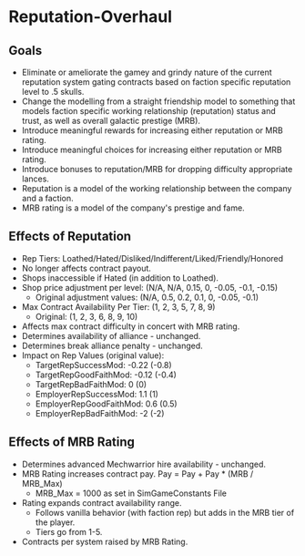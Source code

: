 # Reputation-Overhaul

## Goals

- Eliminate or ameliorate the gamey and grindy nature of the current reputation system gating contracts based on faction specific reputation level to .5 skulls.
- Change the modelling from a straight friendship model to something that models faction specific working relationship (reputation) status and trust, as well as overall galactic prestige (MRB).
- Introduce meaningful rewards for increasing either reputation or MRB rating.
- Introduce meaningful choices for increasing either reputation or MRB rating.
- Introduce bonuses to reputation/MRB for dropping difficulty appropriate lances.
- Reputation is a model of the working relationship between the company and a faction.
- MRB rating is a model of the company's prestige and fame. 


## Effects of Reputation

- Rep Tiers: Loathed/Hated/Disliked/Indifferent/Liked/Friendly/Honored
- No longer affects contract payout.
- Shops inaccessible if Hated (in addition to Loathed).
- Shop price adjustment per level: (N/A, N/A, 0.15, 0, -0.05, -0.1, -0.15)
  - Original adjustment values: (N/A, 0.5, 0.2, 0.1, 0, -0.05, -0.1)
- Max Contract Availability Per Tier: (1, 2, 3, 5, 7, 8, 9)
  - Original: (1, 2, 3, 6, 8, 9, 10)
- Affects max contract difficulty in concert with MRB rating.
- Determines availability of alliance - unchanged.
- Determines break alliance penalty - unchanged.
- Impact on Rep Values (original value):
  - TargetRepSuccessMod: -0.22 (-0.8)
  - TargetRepGoodFaithMod: -0.12 (-0.4)
  - TargetRepBadFaithMod: 0 (0)
  - EmployerRepSuccessMod: 1.1 (1)
  - EmployerRepGoodFaithMod: 0.6 (0.5)
  - EmployerRepBadFaithMod: -2 (-2)
 
 
## Effects of MRB Rating

- Determines advanced Mechwarrior hire availability - unchanged.
- MRB Rating increases contract pay. Pay = Pay + Pay * (MRB / MRB_Max)
  - MRB_Max = 1000 as set in SimGameConstants File
- Rating expands contract availability range.
  - Follows vanilla behavior (with faction rep) but adds in the MRB tier of the player.
  - Tiers go from 1-5. 
- Contracts per system raised by MRB Rating.


